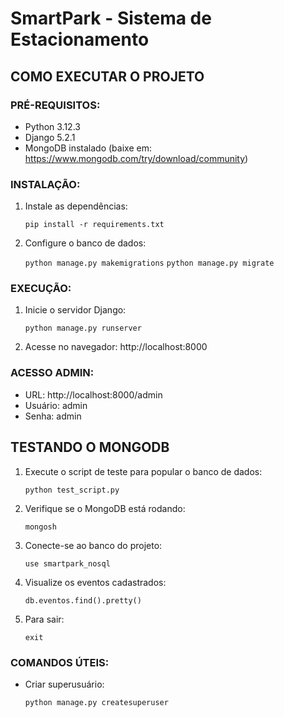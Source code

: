 # SmartPark - Sistema de Estacionamento

## COMO EXECUTAR O PROJETO 

### PRÉ-REQUISITOS:
- Python 3.12.3
- Django 5.2.1
- MongoDB instalado (baixe em: https://www.mongodb.com/try/download/community)

### INSTALAÇÃO:
1. Instale as dependências:

   `pip install -r requirements.txt`

2. Configure o banco de dados:

   `python manage.py makemigrations`
   `python manage.py migrate`

### EXECUÇÃO:
1. Inicie o servidor Django:

   `python manage.py runserver`

2. Acesse no navegador:
   http://localhost:8000

### ACESSO ADMIN:
- URL: http://localhost:8000/admin
- Usuário: admin
- Senha: admin

## TESTANDO O MONGODB 

1. Execute o script de teste para popular o banco de dados:

   `python test_script.py`

1. Verifique se o MongoDB está rodando:

   `mongosh`

2. Conecte-se ao banco do projeto:

   `use smartpark_nosql`

3. Visualize os eventos cadastrados:

   `db.eventos.find().pretty()`

4. Para sair:

   `exit`

### COMANDOS ÚTEIS:
- Criar superusuário:

  `python manage.py createsuperuser`
  





